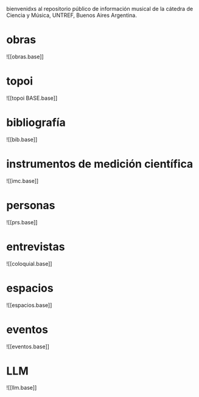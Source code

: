 
bienvenidxs al repositorio público de información musical de la cátedra de Ciencia y Música, UNTREF, Buenos Aires Argentina.

# obras

![[obras.base]]
# topoi
![[topoi BASE.base]]
# bibliografía
![[bib.base]]
# instrumentos de medición científica
![[imc.base]]
# personas
![[prs.base]]
# entrevistas
![[coloquial.base]]
# espacios
![[espacios.base]]
# eventos
![[eventos.base]]


# LLM
![[llm.base]]